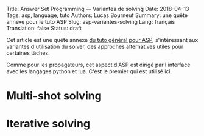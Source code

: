 Title: Answer Set Programming — Variantes de solving
Date: 2018-04-13
Tags: asp, language, tuto
Authors: Lucas Bourneuf
Summary: une quête annexe pour le tuto ASP
Slug: asp-variantes-solving
Lang: français
Translation: false
Status: draft

Cet article est une quête annexe [du tuto général pour ASP]({filename}/articles/asp-tuto.mkd),
s'intéressant aux variantes d'utilisation du solver, des approches alternatives utiles pour certaines tâches.

Comme pour les propagateurs, cet aspect d'ASP est dirigé par l'interface avec les langages python et lua.
C'est le premier qui est utilisé ici.


# Multi-shot solving

# Iterative solving
